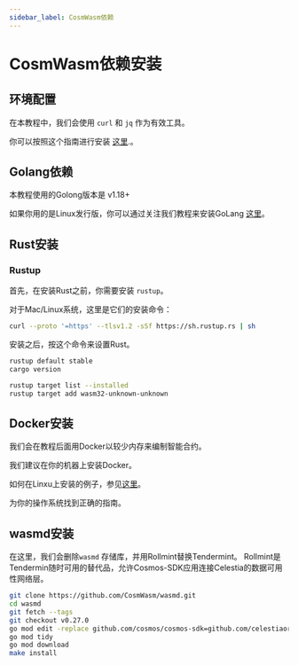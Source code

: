 ```yaml
---
sidebar_label: CosmWasm依赖
---
```


# CosmWasm依赖安装

## 环境配置

在本教程中，我们会使用 `curl` 和 `jq` 作为有效工具。

你可以按照这个指南进行安装 [这里](./environment.md#setting-up-dependencies).。

## Golang依赖

本教程使用的Golong版本是 v1.18+

如果你用的是Linux发行版，你可以通过关注我们教程来安装GoLang [这里](./environment.md#install-golang)。

## Rust安装

### Rustup

首先，在安装Rust之前，你需要安装 `rustup`。

对于Mac/Linux系统，这里是它们的安装命令：

```sh
curl --proto '=https' --tlsv1.2 -sSf https://sh.rustup.rs | sh
```

安装之后，按这个命令来设置Rust。

```sh
rustup default stable
cargo version

rustup target list --installed
rustup target add wasm32-unknown-unknown
```

## Docker安装

我们会在教程后面用Docker以较少内存来编制智能合约。

我们建议在你的机器上安装Docker。

如何在Linxu上安装的例子，参见[这里](https://docs.docker.com/engine/install/ubuntu/)。

为你的操作系统找到正确的指南。

## wasmd安装

在这里，我们会删除`wasmd` 存储库，并用Rollmint替换Tendermint。 Rollmint是Tendermin随时可用的替代品，允许Cosmos-SDK应用连接Celestia的数据可用性网络层。

```sh
git clone https://github.com/CosmWasm/wasmd.git
cd wasmd
git fetch --tags
git checkout v0.27.0
go mod edit -replace github.com/cosmos/cosmos-sdk=github.com/celestiaorg/cosmos-sdk-rollmint@v0.46.1-rollmint-v0.4.0
go mod tidy 
go mod download
make install
```
